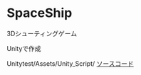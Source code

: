 # SpaceShip
3Dシューティングゲーム

Unityで作成

Unitytest/Assets/Unity_Script/
[ソースコード](https://github.com/chonommmm/Unitytest/tree/main/Assets/Unity_Script)
